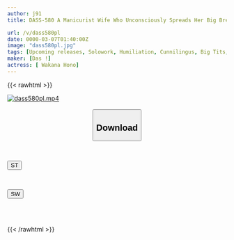 ```yaml
---
author: j91
title: DASS-580 A Manicurist Wife Who Unconsciously Spreads Her Big Breasts As A Temptation Falls Victim To A Complainer... Her Bored Pussy Is Immediately Cummed After Being Shamefully Apologized For And Kowtowing To The Ground! She Becomes Addicted To Licking And Orgasms And Repeatedly Obeys Orders In A Passionate Affair. Hono Wakana

url: /v/dass580pl
date: 0000-03-07T01:40:00Z
image: "dass580pl.jpg"
tags: [Upcoming releases, Solowork, Humiliation, Cunnilingus, Big Tits, Affair, Huge Butt	]
maker: [Das !]
actress: [ Wakana Hono]
---
```



{{< rawhtml >}}

<div class="video" data-videoid="pending_link.html">
    <a href="javascript:;">
        <img src="/v/dass580pl/dass580pl.jpg" width="WIDTH" height="HEIGHT" alt="dass580pl.mp4" loading="lazy">
    </a>
</div>

<script type="text/javascript" src="https://j91.asia/asset/on-demand-pend.js"></script>

<br>
  <link rel="stylesheet" href="https://j91.asia/asset/bs5.css">
  
  <center>
  <button class="btn btn-primary" type="button" data-bs-toggle="collapse" data-bs-target=".multi-collapse" aria-expanded="false" aria-controls="multiCollapseExample1 multiCollapseExample2"><h2>Download</h2></button></center>
</p>
<div class="row">
  <div class="col">
    <div class="collapse multi-collapse" id="multiCollapseExample1">
      <div class="card card-body">
	      	      <br>
<div class="buttons">  
<p><a href="https://j91.asia/pending_link.html" target="_blank"><button class="btn-hover color-3"><i class="fa fa-download"></i> ST</button></a></p></div>
    </div>
  </div>
</div>
  <div class="col">
    <div class="collapse multi-collapse" id="multiCollapseExample2">
      <div class="card card-body">
	      <br>
<div class="buttons">
<p><a href="https://j91.asia/pending_link.html" target="_blank"><button class="btn-hover color-2"><i class="fa fa-download"></i> SW</button></a></p></div>
<br><br>
      </div>
    </div>
  </div>
</div>

{{< /rawhtml >}}